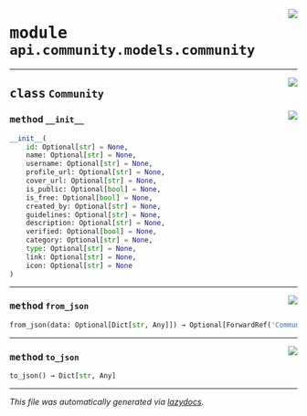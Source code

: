 <!-- markdownlint-disable -->

<a href="../../../src/switch/api/community/models/community.py#L0"><img align="right" src="https://img.shields.io/badge/-source-cccccc?style=flat-square"/></a>

# <kbd>module</kbd> `api.community.models.community`






---

<a href="../../../src/switch/api/community/models/community.py#L6"><img align="right" src="https://img.shields.io/badge/-source-cccccc?style=flat-square"/></a>

## <kbd>class</kbd> `Community`




<a href="../../../src/switch/api/community/models/community.py#L7"><img align="right" src="https://img.shields.io/badge/-source-cccccc?style=flat-square"/></a>

### <kbd>method</kbd> `__init__`

```python
__init__(
    id: Optional[str] = None,
    name: Optional[str] = None,
    username: Optional[str] = None,
    profile_url: Optional[str] = None,
    cover_url: Optional[str] = None,
    is_public: Optional[bool] = None,
    is_free: Optional[bool] = None,
    created_by: Optional[str] = None,
    guidelines: Optional[str] = None,
    description: Optional[str] = None,
    verified: Optional[bool] = None,
    category: Optional[str] = None,
    type: Optional[str] = None,
    link: Optional[str] = None,
    icon: Optional[str] = None
)
```








---

<a href="../../../src/switch/api/community/models/community.py#L60"><img align="right" src="https://img.shields.io/badge/-source-cccccc?style=flat-square"/></a>

### <kbd>method</kbd> `from_json`

```python
from_json(data: Optional[Dict[str, Any]]) → Optional[ForwardRef('Community')]
```





---

<a href="../../../src/switch/api/community/models/community.py#L41"><img align="right" src="https://img.shields.io/badge/-source-cccccc?style=flat-square"/></a>

### <kbd>method</kbd> `to_json`

```python
to_json() → Dict[str, Any]
```








---

_This file was automatically generated via [lazydocs](https://github.com/ml-tooling/lazydocs)._
